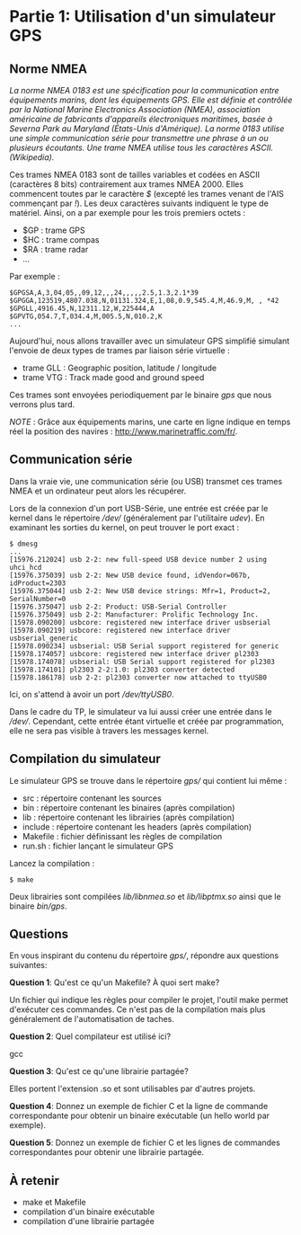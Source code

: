 # Partie 1: Utilisation d'un simulateur GPS

## Norme NMEA

*La norme NMEA 0183 est une spécification pour la communication entre
équipements marins, dont les équipements GPS. Elle est définie et contrôlée
par la National Marine Electronics Association (NMEA), association américaine
de fabricants d'appareils électroniques maritimes, basée à Severna Park au
Maryland (États-Unis d'Amérique). La norme 0183 utilise une simple communication
série pour transmettre une phrase à un ou plusieurs écoutants. Une trame NMEA
utilise tous les caractères ASCII. (Wikipedia).*

Ces trames NMEA 0183 sont de tailles variables et codées en ASCII (caractères
8 bits) contrairement aux trames NMEA 2000. Elles commencent toutes par le
caractère *$* (excepté les trames venant de l'AIS commençant par *!*). Les deux
caractères suivants indiquent le type de matériel. Ainsi, on a par exemple pour
les trois premiers octets :

  * $GP : trame GPS
  * $HC : trame compas
  * $RA : trame radar
  * ...

Par exemple :

````
$GPGSA,A,3,04,05,,09,12,,,24,,,,,2.5,1.3,2.1*39
$GPGGA,123519,4807.038,N,01131.324,E,1,08,0.9,545.4,M,46.9,M, , *42
$GPGLL,4916.45,N,12311.12,W,225444,A
$GPVTG,054.7,T,034.4,M,005.5,N,010.2,K
...
````

Aujourd'hui, nous allons travailler avec un simulateur GPS simplifié simulant
l'envoie de deux types de trames par liaison série virtuelle :

  * trame GLL : Geographic position, latitude / longitude
  * trame VTG : Track made good and ground speed

Ces trames sont envoyées periodiquement par le binaire *gps* que nous verrons
plus tard.

*NOTE* : Grâce aux équipements marins, une carte en ligne indique en temps réel
la position des navires : http://www.marinetraffic.com/fr/.

## Communication série

Dans la vraie vie, une communication série (ou USB) transmet ces trames NMEA
et un ordinateur peut alors les récupérer.

Lors de la connexion d'un port USB-Série, une entrée est créée par le kernel
dans le répertoire */dev/* (généralement par l'utilitaire *udev*). En examinant
les sorties du kernel, on peut trouver le port exact :

````
$ dmesg
...
[15976.212024] usb 2-2: new full-speed USB device number 2 using uhci_hcd
[15976.375039] usb 2-2: New USB device found, idVendor=067b, idProduct=2303
[15976.375044] usb 2-2: New USB device strings: Mfr=1, Product=2, SerialNumber=0
[15976.375047] usb 2-2: Product: USB-Serial Controller
[15976.375049] usb 2-2: Manufacturer: Prolific Technology Inc.
[15978.090200] usbcore: registered new interface driver usbserial
[15978.090219] usbcore: registered new interface driver usbserial_generic
[15978.090234] usbserial: USB Serial support registered for generic
[15978.174057] usbcore: registered new interface driver pl2303
[15978.174078] usbserial: USB Serial support registered for pl2303
[15978.174101] pl2303 2-2:1.0: pl2303 converter detected
[15978.186178] usb 2-2: pl2303 converter now attached to ttyUSB0
````

Ici, on s'attend à avoir un port */dev/ttyUSB0*.

Dans le cadre du TP, le simulateur va lui aussi créer une entrée dans
le */dev/*. Cependant, cette entrée étant virtuelle et créée par programmation,
elle ne sera pas visible à travers les messages kernel.


## Compilation du simulateur

Le simulateur GPS se trouve dans le répertoire *gps/* qui contient lui
même :

  * src : répertoire contenant les sources
  * bin : répertoire contenant les binaires (après compilation)
  * lib : répertoire contenant les librairies (après compilation)
  * include : répertoire contenant les headers (après compilation)
  * Makefile : fichier définissant les règles de compilation
  * run.sh : fichier lançant le simulateur GPS

Lancez la compilation :

````
$ make
````

Deux librairies sont compilées *lib/libnmea.so* et *lib/libptmx.so* ainsi que
le binaire *bin/gps*.

## Questions

En vous inspirant du contenu du répertoire *gps/*, répondre aux questions
suivantes:

**Question 1**: Qu'est ce qu'un Makefile? À quoi sert make?

Un fichier qui indique les règles pour compiler le projet, l'outil make permet d'exécuter ces commandes. Ce n'est pas de la compilation mais plus généralement de l'automatisation de taches.

**Question 2**: Quel compilateur est utilisé ici?

gcc

**Question 3**: Qu'est ce qu'une librairie partagée?

Elles portent l'extension .so et sont utilisables par d'autres projets.

**Question 4**: Donnez un exemple de fichier C et la ligne de commande
                correspondante pour obtenir un binaire exécutable (un hello
                world par exemple).

**Question 5**: Donnez un exemple de fichier C et les lignes de commandes
                correspondantes pour obtenir une librairie partagée.

## À retenir

  * make et Makefile
  * compilation d'un binaire exécutable
  * compilation d'une librairie partagée
